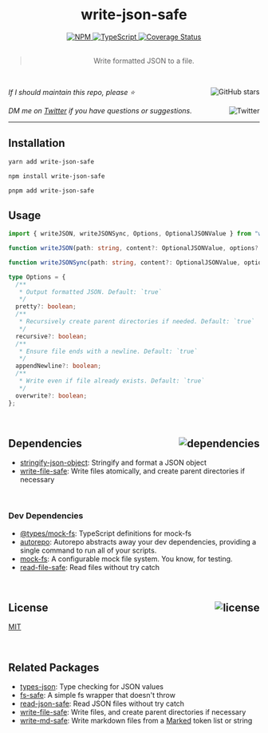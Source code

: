 <!--BEGIN HEADER-->
<div id="top" align="center">
  <h1>write-json-safe</h1>
  <a href="https://npmjs.com/package/write-json-safe">
    <img alt="NPM" src="https://img.shields.io/npm/v/write-json-safe.svg">
  </a>
  <a href="https://github.com/bconnorwhite/write-json-safe">
    <img alt="TypeScript" src="https://img.shields.io/github/languages/top/bconnorwhite/write-json-safe.svg">
  </a>
  <a href="https://coveralls.io/github/bconnorwhite/write-json-safe?branch=master">
    <img alt="Coverage Status" src="https://img.shields.io/coveralls/github/bconnorwhite/write-json-safe.svg?branch=master">
  </a>
</div>

<br />

<blockquote align="center">Write formatted JSON to a file.</blockquote>

<br />

_If I should maintain this repo, please ⭐️_
<a href="https://github.com/bconnorwhite/write-json-safe">
  <img align="right" alt="GitHub stars" src="https://img.shields.io/github/stars/bconnorwhite/write-json-safe?label=%E2%AD%90%EF%B8%8F&style=social">
</a>

_DM me on [Twitter](https://twitter.com/bconnorwhite) if you have questions or suggestions._
<a href="https://twitter.com/bconnorwhite">
  <img align="right" alt="Twitter" src="https://img.shields.io/twitter/url?label=%40bconnorwhite&style=social&url=https%3A%2F%2Ftwitter.com%2Fbconnorwhite">
</a>

---
<!--END HEADER-->

## Installation

```sh
yarn add write-json-safe
```

```sh
npm install write-json-safe
```

```sh
pnpm add write-json-safe
```

## Usage

```ts
import { writeJSON, writeJSONSync, Options, OptionalJSONValue } from "write-json-safe";

function writeJSON(path: string, content?: OptionalJSONValue, options?: Options): Promise<boolean>;

function writeJSONSync(path: string, content?: OptionalJSONValue, options?: Options): boolean;

type Options = {
  /**
   * Output formatted JSON. Default: `true`
   */
  pretty?: boolean;
  /**
   * Recursively create parent directories if needed. Default: `true`
   */
  recursive?: boolean;
  /**
   * Ensure file ends with a newline. Default: `true`
   */
  appendNewline?: boolean;
  /**
   * Write even if file already exists. Default: `true`
   */
  overwrite?: boolean;
};
```

<!--BEGIN FOOTER-->

<br />

<h2 id="dependencies">Dependencies<a href="https://www.npmjs.com/package/write-json-safe?activeTab=dependencies"><img align="right" alt="dependencies" src="https://img.shields.io/librariesio/release/npm/write-json-safe.svg"></a></h2>

- [stringify-json-object](https://www.npmjs.com/package/stringify-json-object): Stringify and format a JSON object
- [write-file-safe](https://www.npmjs.com/package/write-file-safe): Write files atomically, and create parent directories if necessary

<br />

<h3>Dev Dependencies</h3>

- [@types/mock-fs](https://www.npmjs.com/package/@types/mock-fs): TypeScript definitions for mock-fs
- [autorepo](https://www.npmjs.com/package/autorepo): Autorepo abstracts away your dev dependencies, providing a single command to run all of your scripts.
- [mock-fs](https://www.npmjs.com/package/mock-fs): A configurable mock file system.  You know, for testing.
- [read-file-safe](https://www.npmjs.com/package/read-file-safe): Read files without try catch


<br />

<h2 id="license">License <a href="https://opensource.org/licenses/MIT"><img align="right" alt="license" src="https://img.shields.io/npm/l/write-json-safe.svg"></a></h2>

[MIT](https://opensource.org/licenses/MIT)
<!--END FOOTER-->

<br />

## Related Packages

- [types-json](https://www.npmjs.com/package/types-json): Type checking for JSON values
- [fs-safe](https://www.npmjs.com/package/fs-safe): A simple fs wrapper that doesn't throw
- [read-json-safe](https://www.npmjs.com/package/read-json-safe): Read JSON files without try catch
- [write-file-safe](https://www.npmjs.com/package/write-file-safe): Write files, and create parent directories if necessary
- [write-md-safe](https://www.npmjs.com/package/write-md-safe): Write markdown files from a [Marked](https://www.npmjs.com/package/marked) token list or string
